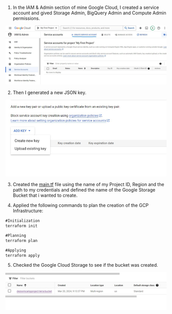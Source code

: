 1) In the IAM & Admin section of mine Google Cloud, I created a service account and gived Storage Admin, BigQuery Admin and Compute Admin permissions.


![](https://github.com/antfneves/spotify_top_songs_project/blob/main/Terraform/create_service_account.jpg?raw=true)


2) Then I generated a new JSON key.


![](https://github.com/antfneves/spotify_top_songs_project/blob/main/Terraform/create_new_key.jpg?raw=true)

3) Created the [main.tf](https://github.com/antfneves/spotify_top_songs_project/blob/main/Terraform/main.tf) file using the name of my Project ID, Region and the path to my credentials and defined the name of the Google Storage Bucket that i wanted to create.   


4) Applied the following commands to plan the creation of the GCP Infrastructure:
```
#Initialization
terraform init
```
```
#Planning
terraform plan
```
```
#Applying
terraform apply
```
5) Checked the Google Cloud Storage to see if the bucket was created.

![](https://github.com/antfneves/spotify_top_songs_project/blob/main/Terraform/gcs_bucket.jpg?raw=true)
     

